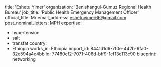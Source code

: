 title: 'Eshetu Yimer'
organization: 'Benishangul-Gumuz Regional Health Bureau'
job_title: 'Public Health Emergency Management Officer'
official_title: Mr
email_address: eshetuyimer66@gmail.com
post_nominal_letters: MPH
expertise:
  - hypertension
  - salt
  - transfat
country:
  - Ethiopia
works_in: Ethiopia
import_id: 8441d1d6-7f0e-442b-9fa0-32e594a4e4bb
id: 77480cf2-7071-406d-bff9-1cf13e113c90
blueprint: networking
